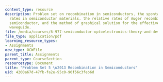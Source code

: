 ```yaml
---
content_type: resource
description: Problem set on recombination in semiconductors, the spontaneous emission
  rates in semiconductor materials, the relative rates of Auger recombination in a
  semiconductor, and the method of graphical solution for the effective index of a
  waveguide.
file: /media/courses/6-977-semiconductor-optoelectronics-theory-and-design-fall-2002/4200a67d47fbfa2e95c090f56c3feb6d_ps5.pdf
file_type: application/pdf
learning_resource_types:
- Assignments
ocw_type: OCWFile
parent_title: Assignments
parent_type: CourseSection
resourcetype: Document
title: "Problem Set 5 \u2013 Recombination in Semiconductors"
uid: 4200a67d-47fb-fa2e-95c0-90f56c3feb6d
---
```

